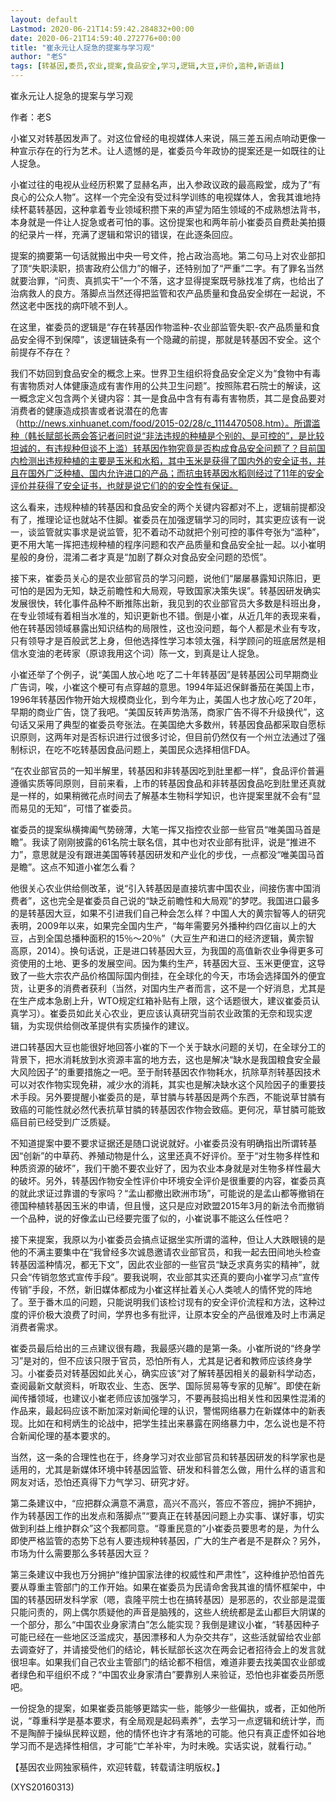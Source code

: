 ```yaml
---
layout: default
Lastmod: 2020-06-21T14:59:42.284832+00:00
date: 2020-06-21T14:59:40.272776+00:00
title: "崔永元让人捉急的提案与学习观"
author: "老S"
tags: [转基因,委员,农业,提案,食品安全,学习,逻辑,大豆,评价,滥种,新语丝]
---
```


崔永元让人捉急的提案与学习观

作者：老S

小崔又对转基因发声了。对这位曾经的电视媒体人来说，隔三差五闹点响动更像一种宣示存在的行为艺术。让人遗憾的是，崔委员今年政协的提案还是一如既往的让人捉急。

小崔过往的电视从业经历积累了显赫名声，出入参政议政的最高殿堂，成为了“有良心的公众人物”。这样一个完全没有受过科学训练的电视媒体人，舍我其谁地持续杯葛转基因，这种拿着专业领域积攒下来的声望为陌生领域的不成熟想法背书，本身就是一件让人捉急或者可怕的事。这份提案也和两年前小崔委员自费赴美拍摄的纪录片一样，充满了逻辑和常识的错误，在此逐条回应。

提案的摘要第一句话就搬出中央一号文件，抢占政治高地。第二句马上对农业部扣了顶“失职渎职，损害政府公信力”的帽子，还特别加了“严重”二字。有了罪名当然就要治罪，“问责、真抓实干”一个不落，这才显得提案既号脉找准了病，也给出了治病救人的良方。落脚点当然还得把监管和农产品质量和食品安全绑在一起说，不然这老中医找的病吓唬不到人。

在这里，崔委员的逻辑是“存在转基因作物滥种-农业部监管失职-农产品质量和食品安全得不到保障”，该逻辑链条有一个隐藏的前提，那就是转基因不安全。这个前提存不存在？

我们不妨回到食品安全的概念上来。世界卫生组织将食品安全定义为“食物中有毒有害物质对人体健康造成有害作用的公共卫生问题”。按照陈君石院士的解读，这一概念定义包含两个关键内容：其一是食品中含有有毒有害物质，其二是食品要对消费者的健康造成损害或者说潜在的危害（http://news.xinhuanet.com/food/2015-02/28/c_1114470508.htm）。所谓滥种（韩长赋部长两会答记者问时说“非法违规的种植是个别的、是可控的”，是比较坦诚的，有违规种但谈不上滥）转基因作物究竟是否构成食品安全问题了？目前国内检测出违规种植的主要是玉米和水稻，其中玉米是获得了国内外的安全证书，并且在国外广泛种植、国内允许进口的产品；而抗虫转基因水稻则经过了11年的安全评价并获得了安全证书，也就是说它们的的安全性有保证。

这么看来，违规种植的转基因和食品安全的两个关键内容都对不上，逻辑前提都没有了，推理论证也就站不住脚。崔委员在加强逻辑学习的同时，其实更应该有一说一，谈监管就实事求是说监管，犯不着动不动就把个别可控的事件夸张为“滥种”，更不用大笔一挥把违规种植的程序问题和农产品质量和食品安全扯一起。以小崔明星般的身份，混淆二者才真是“加剧了群众对食品安全问题的恐慌”。

接下来，崔委员关心的是农业部官员的学习问题，说他们“屡屡暴露知识陈旧，更可怕的是因为无知，缺乏前瞻性和大局观，导致国家决策失误”。转基因研发确实发展很快，转化事件品种不断推陈出新，我见到的农业部官员大多数是科班出身，在专业领域有着相当水准的，知识更新也不错。倒是小崔，从近几年的表现来看，他在转基因领域暴露出知识结构的局限性，这也没问题，每个人都是术业有专攻，只有领导才是百般武艺上身，但他选择性学习本领太强，科学顾问的班底居然是相信水变油的老砖家（原谅我用这个词）陈一文，到真是让人捉急。

小崔还举了个例子，说“美国人放心地 吃了二十年转基因”是转基因公司早期商业广告词，唉，小崔这个梗可有点穿越的意思。1994年延迟保鲜番茄在美国上市，1996年转基因作物开始大规模商业化，到今年为止，美国人也才放心吃了20年，早期的商业广告，饶了我吧。“美国反转声势浩荡，商家广告不得不升级换代”，这句话又采用了典型的崔委员夸张法。在美国绝大多数州，转基因食品都采取自愿标识原则，这两年对是否标识进行过很多讨论，但目前仍然仅有一个州立法通过了强制标识，在吃不吃转基因食品问题上，美国民众选择相信FDA。

“在农业部官员的一知半解里，转基因和非转基因吃到肚里都一样”，食品评价普遍遵循实质等同原则，目前来看，上市的转基因食品和非转基因食品吃到肚里还真就是一样的，如果稍微花点时间去了解基本生物科学知识，也许提案里就不会有“显而易见的无知”，可惜了崔委员。

崔委员的提案纵横捭阖气势磅薄，大笔一挥又指控农业部一些官员“唯美国马首是瞻”。我读了刚刚披露的61名院士联名信，其中也对农业部有批评，说是“推进不力”，意思就是没有跟进美国等转基因研发和产业化的步伐，一点都没“唯美国马首是瞻”。这点不知道小崔怎么看？

他很关心农业供给侧改革，说“引入转基因是直接坑害中国农业，间接伤害中国消费者”，这也完全是崔委员自己说的“缺乏前瞻性和大局观”的梦呓。我国进口最多的是转基因大豆，如果不引进我们自己种会怎么样？中国人大的黄宗智等人的研究表明，2009年以来，如果完全国内生产，“每年需要另外播种约四亿亩以上的大豆，占到全国总播种面积的15％～20％”（大豆生产和进口的经济逻辑，黄宗智　高原，2014）。换句话说，正是进口转基因大豆，为我国的高值新农业争得更多可资使用的土地、更多的发展空间。因为集约生产，转基因大豆、玉米更便宜，这导致了一些大宗农产品价格国际国内倒挂，在全球化的今天，市场会选择国外的便宜货，让更多的消费者获利（当然，对国内生产者而言，这不是一个好消息，尤其是在生产成本急剧上升，WTO规定红箱补贴有上限，这个话题很大，建议崔委员认真学习）。崔委员如此关心农业，更应该认真研究当前农业政策的无奈和现实逻辑，为实现供给侧改革提供有实质操作的建议。

进口转基因大豆也能很好地回答小崔的下一个关于缺水问题的关切，在全球分工的背景下，把水消耗放到水资源丰富的地方去，这也是解决“缺水是我国粮食安全最大风险因子”的重要措施之一吧。至于耐转基因农作物耗水，抗除草剂转基因技术可以对农作物实现免耕，减少水的消耗，其实也是解决缺水这个风险因子的重要技术手段。另外要提醒小崔委员的是，草甘膦与转基因是两个东西，不能说草甘膦有致癌的可能性就必然代表抗草甘膦的转基因农作物会致癌。更何况，草甘膦可能致癌目前已经受到广泛质疑。

不知道提案中要不要求证据还是随口说说就好。小崔委员没有明确指出所谓转基因“创新”的中草药、养殖动物是什么，这里还真不好评价。至于“对生物多样性和种质资源的破坏”，我们干脆不要农业好了，因为农业本身就是对生物多样性最大的破坏。另外，转基因作物安全性评价中环境安全评价是很重要的内容，崔委员真的就此求证过靠谱的专家吗？“孟山都撤出欧洲市场”，可能说的是孟山都等撤销在德国种植转基因玉米的申请，但且慢，这只是应对欧盟2015年3月的新法令而撤销一个品种，说的好像孟山已经要完蛋了似的，小崔说事不能这么任性吧？

接下来提案，我原以为小崔委员会搞点证据坐实所谓的滥种，但让人大跌眼镜的是他的不满主要集中在“我曾经多次诚恳邀请农业部官员，和我一起去田间地头检查转基因滥种情况，都无下文”，因此农业部的一些官员“缺乏求真务实的精神”，就只会“传销忽悠式宣传手段”。要我说啊，农业部其实还真的要向小崔学习点“宣传传销”手段，不然，新旧媒体都成为小崔这样扯着关心人类唬人的情怀党的阵地了。至于番木瓜的问题，只能说明我们该检讨现有的安全评价流程和方法，这种过度的评价极大浪费了时间，学界也多有批评，让原本安全的产品很难及时上市满足消费者需求。

崔委员最后给出的三点建议很有趣，我最感兴趣的是第一条。小崔所说的“终身学习”是对的，但不应该只限于官员，恐怕所有人，尤其是记者和教师应该终身学习。小崔委员对转基因如此关心，确实应该“对了解转基因相关的最新科学动态，查阅最新文献资料，听取农业、生态、医学、国际贸易等专家的见解”。即使在新闻传播领域，也建议小崔老师应该加强学习，不要再鼓捣出相关性和因果性混淆的作品来，最起码应该不断加深对新闻伦理的认识，警惕网络暴力在新媒体中的新表现。比如在和柯炳生的论战中，把学生挂出来暴露在网络暴力中，怎么说也是不符合新闻伦理的基本要求的。

当然，这一条的合理性也在于，终身学习对农业部官员和转基因研发的科学家也是适用的，尤其是新媒体环境中转基因监管、研发和科普怎么做，用什么样的语言和网友对话，恐怕还真得下力气学习、研究才好。

第二条建议中，“应把群众满意不满意，高兴不高兴，答应不答应，拥护不拥护，作为转基因工作的出发点和落脚点”“要真正在转基因问题上办实事、谋好事，切实做到利益上维护群众”这个我都同意。“尊重民意的”小崔委员要思考的是，为什么即使严格监管的态势下总有人要违规种转基因，广大的生产者是不是群众？另外，市场为什么需要那么多转基因大豆？

第三条建议中我也万分拥护“维护国家法律的权威性和严肃性”，这种维护恐怕首先要从尊重主管部门的工作开始。如果在崔委员为民请命舍我其谁的情怀框架中，中国的转基因研发科学家（嗯，袁隆平院士也在搞转基因）是邪恶的，农业部是混蛋只能问责的，网上偶尔质疑他的声音是脑残的，这些人统统都是孟山都巨大阴谋的一个部分，那么“中国农业身家清白”怎么能实现？我倒是建议小崔，“转基因种子可能已经在一些地区泛滥成灾，基因漂移和人为杂交共存”，这些活就留给农业部去调查好了，并请接受他们的结论，韩长赋部长这次在两会记者招待会上的发言就很坦率。如果我们自己农业主管部门的结论都不相信，难道非要去找美国农业部或者绿色和平组织不成？“中国农业身家清白”要靠别人来验证，恐怕也非崔委员所愿吧。

一份捉急的提案，如果崔委员能够更踏实一些，能够少一些偏执，或者，正如他所说，“尊重科学是基本要求，有全局观是起码素养”，去学习一点逻辑和统计学，而不是陶醉于操纵民粹议题，他的情怀也许才有落地的可能。他只有真正虚怀如谷地学习而不是选择性相信，才可能“亡羊补牢，为时未晚。实话实说，就看行动。”

【基因农业网独家稿件，欢迎转载，转载请注明版权。】

(XYS20160313)

